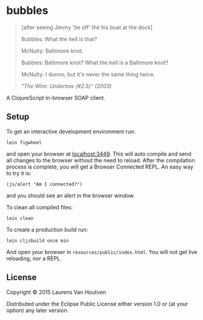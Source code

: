 # bubbles

> [after seeing Jimmy 'tie off' the his boat at the dock]
>
> Bubbles: What the hell is that?
>
> McNulty: Baltimore knot.
>
> Bubbles: Baltimore knot? What the hell is a Baltimore knot?
>
> McNulty: I dunno, but it's never the same thing twice.
>
> *"The Wire: Undertow (#2.5)" (2003)*

A ClojureScript in-browser SOAP client.

## Setup

To get an interactive development environment run:

    lein figwheel

and open your browser at [localhost:3449](http://localhost:3449/).
This will auto compile and send all changes to the browser without the
need to reload. After the compilation process is complete, you will
get a Browser Connected REPL. An easy way to try it is:

    (js/alert "Am I connected?")

and you should see an alert in the browser window.

To clean all compiled files:

    lein clean

To create a production build run:

    lein cljsbuild once min

And open your browser in `resources/public/index.html`. You will not
get live reloading, nor a REPL.

## License

Copyright © 2015 Laurens Van Houtven

Distributed under the Eclipse Public License either version 1.0 or (at your option) any later version.
